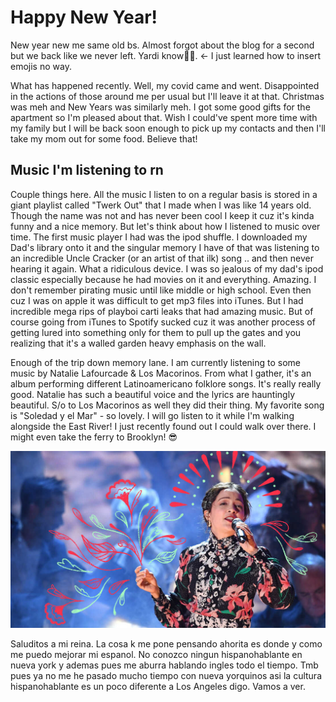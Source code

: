 # Happy New Year!

New year new me same old bs. Almost forgot about the blog for a second but we back like we never left. Yardi know🤷‍♀️. <- I just learned how to insert emojis no way.

What has happened recently. Well, my covid came and went. Disappointed in the actions of those around me per usual but I'll leave it at that. Christmas was meh and New Years was similarly meh. I got some good gifts for the apartment so I'm pleased about that. Wish I could've spent more time with my family but I will be back soon enough to pick up my contacts and then I'll take my mom out for some food. Believe that!

## Music I'm listening to rn

Couple things here. All the music I listen to on a regular basis is stored in a giant playlist called "Twerk Out" that I made when I was like 14 years old. Though the name was not and has never been cool I keep it cuz it's kinda funny and a nice memory. But let's think about how I listened to music over time. The first music player I had was the ipod shuffle. I downloaded my Dad's library onto it and the singular memory I have of that was listening to an incredible Uncle Cracker (or an artist of that ilk) song .. and then never hearing it again. What a ridiculous device. I was so jealous of my dad's ipod classic especially because he had movies on it and everything. Amazing. I don't remember pirating music until like middle or high school. Even then cuz I was on apple it was difficult to get mp3 files into iTunes. But I had incredible mega rips of playboi carti leaks that had amazing music. But of course going from iTunes to Spotify sucked cuz it was another process of getting lured into something only for them to pull up the gates and you realizing that it's a walled garden heavy emphasis on the wall. 

Enough of the trip down memory lane. I am currently listening to some music by Natalie Lafourcade & Los Macorinos. From what I gather, it's an album performing different Latinoamericano folklore songs. It's really really good. Natalie has such a beautiful voice and the lyrics are hauntingly beautiful. S/o to Los Macorinos as well they did their thing. My favorite song is "Soledad y el Mar" - so lovely. I will go listen to it while I'm walking alongside the East River! I just recently found out I could walk over there. I might even take the ferry to Brooklyn! 😎

![here we ah go](/images/Natalia-Lafourcade.jpg)

Saluditos a mi reina. La cosa k me pone pensando ahorita es donde y como me puedo mejorar mi espanol. No conozco ningun hispanohablante en nueva york y ademas pues me aburra hablando ingles todo el tiempo. Tmb pues ya no me he pasado mucho tiempo con nueva yorquinos asi la cultura hispanohablante es un poco diferente a Los Angeles digo. Vamos a ver.

